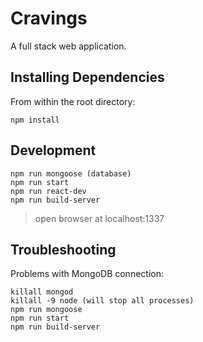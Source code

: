 # Cravings

A full stack web application. 

## Installing Dependencies

From within the root directory:

```
npm install
```

## Development

```
npm run mongoose (database)
npm run start
npm run react-dev
npm run build-server
```
> open browser at localhost:1337

## Troubleshooting

Problems with MongoDB connection:

```
killall mongod
killall -9 node (will stop all processes)
npm run mongoose
npm run start
npm run build-server
```
